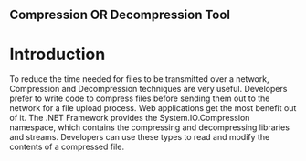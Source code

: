 ## Compression OR Decompression Tool
# Introduction
To reduce the time needed for files to be transmitted over a network, Compression and Decompression techniques are very useful. Developers prefer to write code to compress files before sending them out to the network for a file upload process. Web applications get the most benefit out of it. The .NET Framework provides the System.IO.Compression namespace, which contains the compressing and decompressing libraries and streams. Developers can use these types to read and modify the contents of a compressed file.
